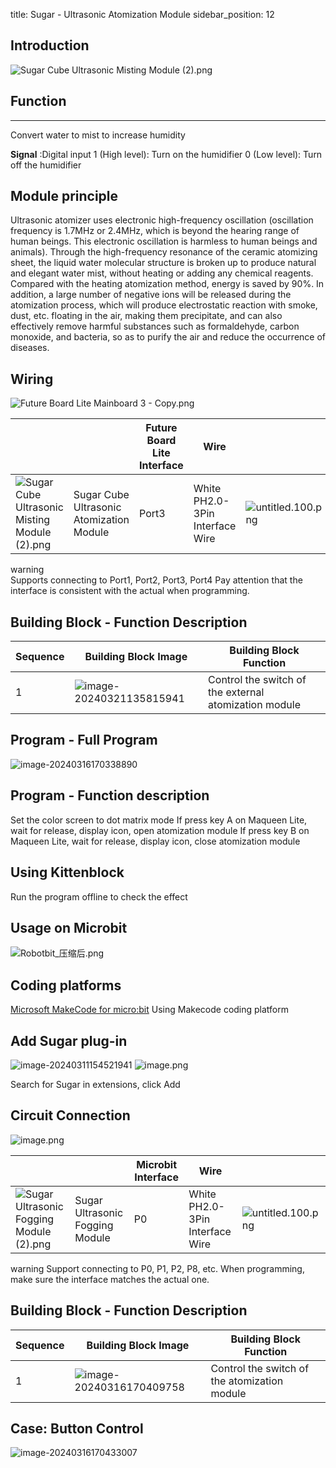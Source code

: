 title: Sugar - Ultrasonic Atomization Module
sidebar_position: 12

## Introduction

![Sugar Cube Ultrasonic Misting Module (2).png](https://learn.kittenbot.cn/2024md_pic/1698301335290-bdf7a6b2-aa90-47a1-bb81-fe1ec9d079d7.png)

## Function

---

Convert water to mist to increase humidity

**Signal**  :Digital input
1 (High level): Turn on the humidifier 
0 (Low level): Turn off the humidifier

## Module principle

Ultrasonic atomizer uses electronic high-frequency oscillation (oscillation frequency is 1.7MHz or 2.4MHz, which is beyond the hearing range of human beings. This electronic oscillation is harmless to human beings and animals). Through the high-frequency resonance of the ceramic atomizing sheet, the liquid water molecular structure is broken up to produce natural and elegant water mist, without heating or adding any chemical reagents. Compared with the heating atomization method, energy is saved by 90%. In addition, a large number of negative ions will be released during the atomization process, which will produce electrostatic reaction with smoke, dust, etc. floating in the air, making them precipitate, and can also effectively remove harmful substances such as formaldehyde, carbon monoxide, and bacteria, so as to purify the air and reduce the occurrence of diseases.

## Wiring

![Future Board Lite Mainboard 3 - Copy.png](https://learn.kittenbot.cn/2024md_pic/1698301468067-8b94cba4-38b1-4f23-a55a-6389a2d12512.png)

|                                                                                                                                             |                                          | Future Board Lite Interface | Wire                            |                                                                                                                 |
| ------------------------------------------------------------------------------------------------------------------------------------------- | ---------------------------------------- | --------------------------- | ------------------------------- | --------------------------------------------------------------------------------------------------------------- |
| ![Sugar Cube Ultrasonic Misting Module (2).png](https://learn.kittenbot.cn/2024md_pic/1698301335290-bdf7a6b2-aa90-47a1-bb81-fe1ec9d079d7.png) | Sugar Cube Ultrasonic Atomization Module | Port3                       | White PH2.0-3Pin Interface Wire | ![untitled.100.png](https://learn.kittenbot.cn/2024md_pic/1694663456622-fdd52039-7a0c-451f-96a0-feabdc797516.png) |

warning  
Supports connecting to Port1, Port2, Port3, Port4
Pay attention that the interface is consistent with the actual when programming.


## Building Block - Function Description

| Sequence | Building Block Image                                                                        | Building Block Function                               |
| -------- | ------------------------------------------------------------------------------------------- | ----------------------------------------------------- |
| 1        | ![image-20240321135815941](https://learn.kittenbot.cn/2024md_pic/image-20240321135815941.png) | Control the switch of the external atomization module |

## Program - Full Program

![image-20240316170338890](https://learn.kittenbot.cn/2024md_pic/image-20240316170338890.png)

## Program - Function description

Set the color screen to dot matrix mode
If press key A on Maqueen Lite, wait for release, display icon, open atomization module
If press key B on Maqueen Lite, wait for release, display icon, close atomization module


## Using Kittenblock

Run the program offline to check the effect

## Usage on Microbit

![Robotbit_压缩后.png](https://learn.kittenbot.cn/2024md_pic/1709112761000-c84282ba-fe71-45c1-8ad4-8e7f6fc4738f.png)

## Coding platforms

[Microsoft MakeCode for micro:bit](https://makecode.microbit.org/#editor) 
Using Makecode coding platform

## Add Sugar plug-in

![image-20240311154521941](https://learn.kittenbot.cn/2024md_pic/image-20240311154521941.png)
![image.png](https://learn.kittenbot.cn/2024md_pic/1709111641678-73b61119-c29c-4b48-add7-375ce9a15935.png)

Search for Sugar in extensions, click Add

## Circuit Connection

![image.png](https://learn.kittenbot.cn/2024md_pic/1709782879708-6dd82fbb-6e25-4404-944c-039f412a7000.png)

|                                                                                                                                        |                                 | Microbit Interface | Wire                            |                                                                                                                 |
| -------------------------------------------------------------------------------------------------------------------------------------- | ------------------------------- | ------------------ | ------------------------------- | --------------------------------------------------------------------------------------------------------------- |
| ![Sugar Ultrasonic Fogging Module (2).png](https://learn.kittenbot.cn/2024md_pic/1698301335290-bdf7a6b2-aa90-47a1-bb81-fe1ec9d079d7.png) | Sugar Ultrasonic Fogging Module | P0                 | White PH2.0-3Pin Interface Wire | ![untitled.100.png](https://learn.kittenbot.cn/2024md_pic/1694663456622-fdd52039-7a0c-451f-96a0-feabdc797516.png) |

warning    Support connecting to P0, P1, P2, P8, etc.
When programming, make sure the interface matches the actual one.

## Building Block - Function Description

| Sequence | Building Block Image                                                                        | Building Block Function                      |
| -------- | ------------------------------------------------------------------------------------------- | -------------------------------------------- |
| 1        | ![image-20240316170409758](https://learn.kittenbot.cn/2024md_pic/image-20240316170409758.png) | Control the switch of the atomization module |

## Case: Button Control

![image-20240316170433007](https://learn.kittenbot.cn/2024md_pic/image-20240316170433007.png)
